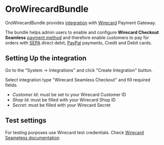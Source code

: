 # OroWirecardBundle

OroWirecardBundle provides [integration](https://github.com/oroinc/platform/tree/master/src/Oro/Bundle/IntegrationBundle) with [Wirecard](https://www.wirecard.com/) Payment Gateway.

The bundle helps admin users to enable and configure **Wirecard Checkout Seamless** [payment method](https://github.com/oroinc/orocommerce/tree/master/src/Oro/Bundle/PaymentBundle) and therefore enable customers to pay for orders with [SEPA](https://en.wikipedia.org/wiki/Single_Euro_Payments_Area) direct debit, [PayPal](https://www.paypal.com/) payments, Credit and Debit cards.

## Setting Up the integration

Go to the "System -> Integrations" and click "Create Integration" button.

Select integration type "Wirecard Seamless Checkout" and fill required fields.
 
 - *Customer Id*: must be set to your Wirecard Customer ID 
 - *Shop Id*: must be filled with your Wirecard Shop ID
 - *Secret*: must be filled with your Wirecard Secret
 
## Test settings

For testing purposes use Wirecard test credentials. Check [Wirecard Seameless documentation](https://guides.wirecard.at/wcs:start)
